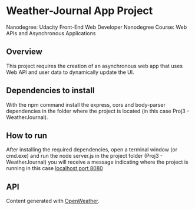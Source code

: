 # Weather-Journal App Project

Nanodegree: Udacity Front-End Web Developer Nanodegree
Course: Web APIs and Asynchronous Applications
## Overview
This project requires the creation of an asynchronous web app that uses Web API and user data to dynamically update the UI.

## Dependencies to install
With the npm command install the express, cors and body-parser dependencies in the folder where the project is located (in this case Proj3 - WeatherJournal).

## How to run
After installing the required dependencies, open a terminal window (or cmd.exe) and run the node server.js in the project folder (Proj3 - WeatherJournal) you will receive a message indicating where the project is running in this case [localhost port 8080](http://localhost:8080/)

## API
Content generated with [OpenWeather](https://openweathermap.org/).

